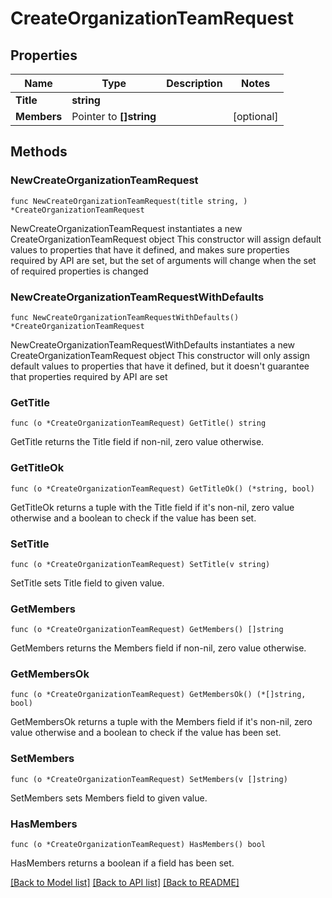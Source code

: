 # CreateOrganizationTeamRequest

## Properties

Name | Type | Description | Notes
------------ | ------------- | ------------- | -------------
**Title** | **string** |  | 
**Members** | Pointer to **[]string** |  | [optional] 

## Methods

### NewCreateOrganizationTeamRequest

`func NewCreateOrganizationTeamRequest(title string, ) *CreateOrganizationTeamRequest`

NewCreateOrganizationTeamRequest instantiates a new CreateOrganizationTeamRequest object
This constructor will assign default values to properties that have it defined,
and makes sure properties required by API are set, but the set of arguments
will change when the set of required properties is changed

### NewCreateOrganizationTeamRequestWithDefaults

`func NewCreateOrganizationTeamRequestWithDefaults() *CreateOrganizationTeamRequest`

NewCreateOrganizationTeamRequestWithDefaults instantiates a new CreateOrganizationTeamRequest object
This constructor will only assign default values to properties that have it defined,
but it doesn't guarantee that properties required by API are set

### GetTitle

`func (o *CreateOrganizationTeamRequest) GetTitle() string`

GetTitle returns the Title field if non-nil, zero value otherwise.

### GetTitleOk

`func (o *CreateOrganizationTeamRequest) GetTitleOk() (*string, bool)`

GetTitleOk returns a tuple with the Title field if it's non-nil, zero value otherwise
and a boolean to check if the value has been set.

### SetTitle

`func (o *CreateOrganizationTeamRequest) SetTitle(v string)`

SetTitle sets Title field to given value.


### GetMembers

`func (o *CreateOrganizationTeamRequest) GetMembers() []string`

GetMembers returns the Members field if non-nil, zero value otherwise.

### GetMembersOk

`func (o *CreateOrganizationTeamRequest) GetMembersOk() (*[]string, bool)`

GetMembersOk returns a tuple with the Members field if it's non-nil, zero value otherwise
and a boolean to check if the value has been set.

### SetMembers

`func (o *CreateOrganizationTeamRequest) SetMembers(v []string)`

SetMembers sets Members field to given value.

### HasMembers

`func (o *CreateOrganizationTeamRequest) HasMembers() bool`

HasMembers returns a boolean if a field has been set.


[[Back to Model list]](../README.md#documentation-for-models) [[Back to API list]](../README.md#documentation-for-api-endpoints) [[Back to README]](../README.md)


